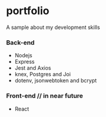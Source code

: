 # portfolio

A sample about my development skills


### Back-end

 * Nodejs
 * Express
 * Jest and Axios
 * knex, Postgres and Joi
 * dotenv, jsonwebtoken and bcrypt


### Front-end // in near future

 * React

